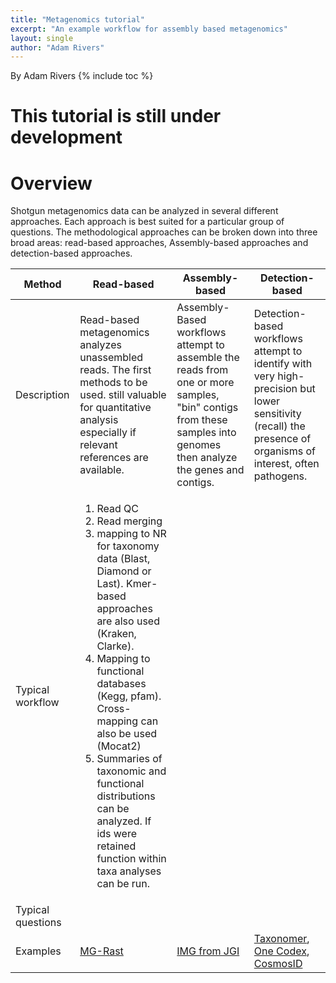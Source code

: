 ```yaml
---
title: "Metagenomics tutorial"
excerpt: "An example workflow for assembly based metagenomics"
layout: single
author: "Adam Rivers"
---
```

By Adam Rivers
{% include toc %}

# This tutorial is still under development

# Overview
Shotgun metagenomics data can be analyzed in several different approaches. Each approach is best suited for a particular group of questions. The methodological approaches can be broken down into three broad areas: read-based approaches, Assembly-based approaches and detection-based approaches.

Method | Read-based | Assembly-based | Detection-based
-------|------------|----------------|----------------
Description | Read-based metagenomics analyzes unassembled reads. The first methods to be used. still valuable for quantitative analysis especially if relevant references are available. | Assembly-Based workflows attempt to assemble the reads from one or more samples, "bin" contigs from these samples into genomes then analyze the genes and contigs. | Detection-based workflows attempt to identify with very high-precision but lower sensitivity (recall) the presence of organisms of interest, often pathogens.
Typical workflow | <ol><li>Read QC</li><li>Read merging</li><li>mapping to NR for taxonomy data  (Blast, Diamond or Last). Kmer-based approaches are also used (Kraken, Clarke).</li><li>Mapping to functional databases (Kegg, pfam). Cross-mapping can also be used (Mocat2)</li><li>Summaries of taxonomic and functional distributions can be analyzed. If ids were retained function within taxa analyses can be run.</li></ol> | |
Typical questions|
Examples | [MG-Rast](http://metagenomics.anl.gov/) | [IMG from JGI](https://img.jgi.doe.gov/cgi-bin/mer/main.cgi) | [Taxonomer](http://taxonomer.iobio.io/), [One Codex](https://www.onecodex.com/), [CosmosID](http://www.cosmosid.com/)
